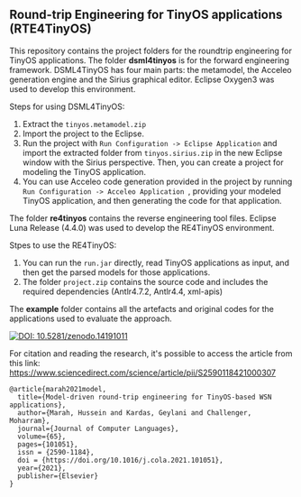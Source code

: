 ## Round-trip Engineering for TinyOS applications (RTE4TinyOS)
This repository contains the project folders for the roundtrip engineering for TinyOS applications.
The folder **dsml4tinyos** is for the forward engineering framework. DSML4TinyOS has four main parts: the metamodel, the Acceleo generation engine and the Sirius graphical editor.
Eclipse Oxygen3 was used to develop this environment.

Steps for using DSML4TinyOS:
1. Extract the `tinyos.metamodel.zip`
1. Import the project to the Eclipse.
1. Run the project with `Run Configuration -> Eclipse Application` and import the extracted folder from `tinyos.sirius.zip` in the new Eclipse window with the Sirius perspective. Then, you can create a project for modeling the TinyOS application. 
1. You can use Acceleo code generation provided in the project by running `Run Configuration -> Acceleo Application `, providing your modeled TinyOS application, and then generating the code for that application.

The folder **re4tinyos** contains the reverse engineering tool files.
Eclipse Luna Release (4.4.0) was used to develop the RE4TinyOS environment.

Stpes to use the RE4TinyOS:
1. You can run the `run.jar` directly, read TinyOS applications as input, and then get the parsed models for those applications.
1. The folder `project.zip` contains the source code and includes the required dependencies (Antlr4.7.2, Antlr4.4, xml-apis)

The **example** folder contains all the artefacts and original codes for the applications used to evaluate the approach.

[![DOI: 10.5281/zenodo.14191011](https://github.com/user-attachments/assets/e5fa27c2-2ce9-4b9b-bc0c-f86dc34ebf78)](https://doi.org/10.5281/zenodo.14191011)

For citation and reading the research, it's possible to access the article from this link:
https://www.sciencedirect.com/science/article/pii/S2590118421000307

    @article{marah2021model,
      title={Model-driven round-trip engineering for TinyOS-based WSN applications},
      author={Marah, Hussein and Kardas, Geylani and Challenger, Moharram},
      journal={Journal of Computer Languages},
      volume={65},
      pages={101051},
      issn = {2590-1184},
      doi = {https://doi.org/10.1016/j.cola.2021.101051},
      year={2021},
      publisher={Elsevier}
    }
